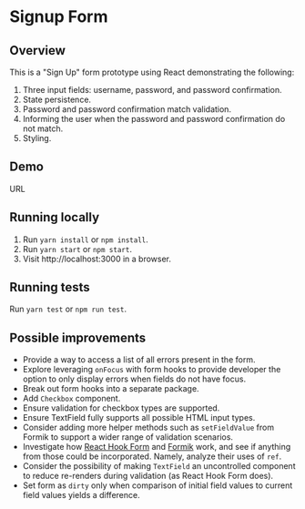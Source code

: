 # Signup Form

## Overview

This is a "Sign Up" form prototype using React demonstrating the following:

1. Three input fields: username, password, and password confirmation.
1. State persistence.
1. Password and password confirmation match validation.
1. Informing the user when the password and password confirmation do not match.
1. Styling.

## Demo

URL

## Running locally

1. Run `yarn install` or `npm install`.
1. Run `yarn start` or `npm start`.
1. Visit http://localhost:3000 in a browser.

## Running tests

Run `yarn test` or `npm run test`.

## Possible improvements

- Provide a way to access a list of all errors present in the form.
- Explore leveraging `onFocus` with form hooks to provide developer the option to only display errors when fields do not have focus.
- Break out form hooks into a separate package.
- Add `Checkbox` component.
- Ensure validation for checkbox types are supported.
- Ensure TextField fully supports all possible HTML input types.
- Consider adding more helper methods such as `setFieldValue` from Formik to support a wider range of validation scenarios.
- Investigate how [React Hook Form](https://react-hook-form.com/) and [Formik](https://jaredpalmer.com/formik/) work, and see if anything from those could be incorporated. Namely, analyze their uses of `ref`.
- Consider the possibility of making `TextField` an uncontrolled component to reduce re-renders during validation (as React Hook Form does).
- Set form as `dirty` only when comparison of initial field values to current field values yields a difference.
